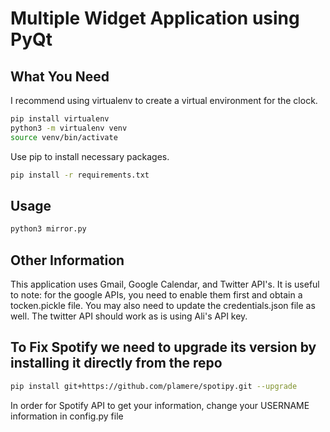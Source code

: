 # Multiple Widget Application using PyQt

## What You Need

I recommend using virtualenv to create a virtual environment for the clock.

```bash
pip install virtualenv
python3 -m virtualenv venv
source venv/bin/activate
```

Use pip to install necessary packages.

```bash
pip install -r requirements.txt
```

## Usage

```bash
python3 mirror.py
```

## Other Information

This application uses Gmail, Google Calendar, and Twitter API's. It is useful to note: for the google APIs, you need to enable them first and obtain a tocken.pickle file. 
You may also need to update the credentials.json file as well.
The twitter API should work as is using Ali's API key.


## To Fix Spotify we need to upgrade its version by installing it directly from the repo

```bash
pip install git+https://github.com/plamere/spotipy.git --upgrade
```

In order for Spotify API to get your information, change your USERNAME information in config.py file 
